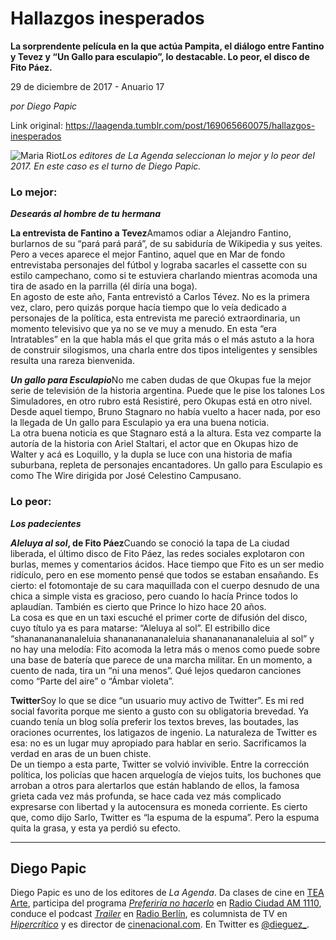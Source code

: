 # Hallazgos inesperados

**La sorprendente película en la que actúa Pampita, el diálogo entre Fantino y Tevez y “Un Gallo para esculapio”, lo destacable. Lo peor, el disco de Fito Páez.**

29 de diciembre de 2017 - Anuario 17

_por Diego Papic_

Link original: https://laagenda.tumblr.com/post/169065660075/hallazgos-inesperados

![Maria Riot](https://64.media.tumblr.com/ca312b6c41ac5f8c7d0edc7e21130767/tumblr_inline_pk0l49jU6O1t6q87u_500.jpg)*Los editores de La Agenda seleccionan lo mejor y lo peor del 2017. En este caso es el turno de Diego Papic.*

### Lo mejor:

***Desearás al hombre de tu hermana***  
  
  
**La entrevista de Fantino a Tevez**Amamos odiar a Alejandro Fantino, burlarnos de su “pará pará pará”, de su sabiduría de Wikipedia y sus yeites. Pero a veces aparece el mejor Fantino, aquel que en Mar de fondo entrevistaba personajes del fútbol y lograba sacarles el cassette con su estilo campechano, como si te estuviera charlando mientras acomoda una tira de asado en la parrilla (él diría una boga).  
En agosto de este año, Fanta entrevistó a Carlos Tévez. No es la primera vez, claro, pero quizás porque hacía tiempo que lo veía dedicado a personajes de la política, esta entrevista me pareció extraordinaria, un momento televisivo que ya no se ve muy a menudo. En esta “era Intratables” en la que habla más el que grita más o el más astuto a la hora de construir silogismos, una charla entre dos tipos inteligentes y sensibles resulta una rareza bienvenida.  
  


***Un gallo para Esculapio***No me caben dudas de que Okupas fue la mejor serie de televisión de la historia argentina. Puede que le pise los talones Los Simuladores, en otro rubro está Resistiré, pero Okupas está en otro nivel. Desde aquel tiempo, Bruno Stagnaro no había vuelto a hacer nada, por eso la llegada de Un gallo para Esculapio ya era una buena noticia.  
La otra buena noticia es que Stagnaro está a la altura. Esta vez comparte la autoría de la historia con Ariel Staltari, el actor que en Okupas hizo de Walter y acá es Loquillo, y la dupla se luce con una historia de mafia suburbana, repleta de personajes encantadores. Un gallo para Esculapio es como The Wire dirigida por José Celestino Campusano.  
  


### Lo peor:

***Los padecientes***  
  
  
***Aleluya al sol*, de Fito Páez**Cuando se conoció la tapa de La ciudad liberada, el último disco de Fito Páez, las redes sociales explotaron con burlas, memes y comentarios ácidos. Hace tiempo que Fito es un ser medio ridículo, pero en ese momento pensé que todos se estaban ensañando. Es cierto: el fotomontaje de su cara maquillada con el cuerpo desnudo de una chica a simple vista es gracioso, pero cuando lo hacía Prince todos lo aplaudían. También es cierto que Prince lo hizo hace 20 años.  
La cosa es que en un taxi escuché el primer corte de difusión del disco, cuyo título ya es para matarse: “Aleluya al sol”. El estribillo dice “shanananananaleluia shanananananaleluia shanananananaleluia al sol” y no hay una melodía: Fito acomoda la letra más o menos como puede sobre una base de batería que parece de una marcha militar. En un momento, a cuento de nada, tira un “ni una menos”. Qué lejos quedaron canciones como “Parte del aire” o “Ámbar violeta”.  
  


**Twitter**Soy lo que se dice “un usuario muy activo de Twitter”. Es mi red social favorita porque me siento a gusto con su obligatoria brevedad. Ya cuando tenía un blog solía preferir los textos breves, las boutades, las oraciones ocurrentes, los latigazos de ingenio. La naturaleza de Twitter es esa: no es un lugar muy apropiado para hablar en serio. Sacrificamos la verdad en aras de un buen chiste.  
De un tiempo a esta parte, Twitter se volvió invivible. Entre la corrección política, los policías que hacen arquelogía de viejos tuits, los buchones que arroban a otros para alertarlos que están hablando de ellos, la famosa grieta cada vez más profunda, se hace cada vez más complicado expresarse con libertad y la autocensura es moneda corriente. Es cierto que, como dijo Sarlo, Twitter es “la espuma de la espuma”. Pero la espuma quita la grasa, y esta ya perdió su efecto.



---

 Diego Papic
------------

 Diego Papic es uno de los editores de *La Agenda*. Da clases de cine en [TEA Arte](http://tea-arte.com.ar/), participa del programa *[Preferiría no hacerlo](http://preferiria-no-hacerlo.tumblr.com/)* en [Radio Ciudad AM 1110](http://www.buenosaires.gob.ar/radiociudad), conduce el podcast *[Trailer](http://www.radioberlin.com.ar/programas/trailer)* en [Radio Berlín](http://www.radioberlin.com.ar/), es columnista de TV en *[Hipercrítico](http://hipercritico.com/)* y es director de [cinenacional.com](http://www.cinenacional.com/). En Twitter es [@dieguez\_](https://twitter.com/dieguez_). 

